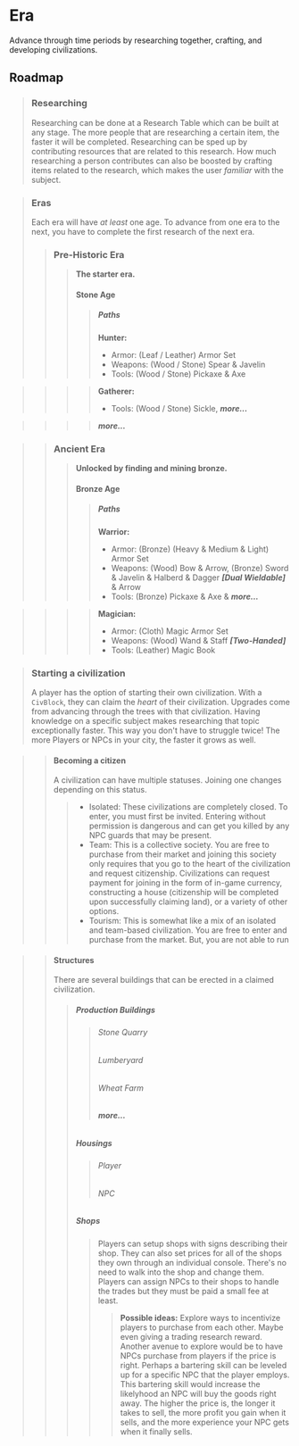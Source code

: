 # Era
Advance through time periods by researching together, crafting, and developing civilizations.

## Roadmap

> ### Researching
> Researching can be done at a Research Table which can be built at any stage. The more people that are researching a certain item, the faster it will be completed. Researching can be sped up by contributing resources that are related to this research. How much researching a person contributes can also be boosted by crafting items related to the research, which makes the user *familiar* with the subject.

> ### Eras
> Each era will have *at least* one age. To advance from one era to the next, you have to complete the first research of the next era.
>> ### Pre-Historic Era
>>> **The starter era.**
>>> #### Stone Age
>>>> ##### Paths
>>>> **Hunter:**
>>>> - Armor: (Leaf / Leather) Armor Set
>>>> - Weapons: (Wood / Stone) Spear & Javelin 
>>>> - Tools: (Wood / Stone) Pickaxe & Axe

>>>> **Gatherer:**
>>>> - Tools: (Wood / Stone) Sickle, ***more...***

>>>> ***more...***


>> ### Ancient Era
>>> **Unlocked by finding and mining bronze.**
>>> #### Bronze Age
>>>> ##### Paths
>>>> **Warrior:**
>>>> - Armor: (Bronze) (Heavy & Medium & Light) Armor Set
>>>> - Weapons: (Wood) Bow & Arrow, (Bronze) Sword & Javelin & Halberd & Dagger ***\[Dual Wieldable]*** & Arrow
>>>> - Tools: (Bronze) Pickaxe & Axe & ***more...***

>>>> **Magician:**
>>>> - Armor: (Cloth) Magic Armor Set
>>>> - Weapons: (Wood) Wand & Staff ***\[Two-Handed]***
>>>> - Tools: (Leather) Magic Book

> ### Starting a civilization
> A player has the option of starting their own civilization. With a `CivBlock`, they can claim the *heart* of their civilization. Upgrades come from advancing through the trees with that civilization. Having knowledge on a specific subject makes researching that topic exceptionally faster. This way you don't have to struggle twice! The more Players or NPCs in your city, the faster it grows as well.

>> #### Becoming a citizen
>> A civilization can have multiple statuses. Joining one changes depending on this status.
>>> - Isolated: These civilizations are completely closed. To enter, you must first be invited. Entering without permission is dangerous and can get you killed by any NPC guards that may be present.
>>> - Team: This is a collective society. You are free to purchase from their market and joining this society only requires that you go to the heart of the civilization and request citizenship. Civilizations can request payment for joining in the form of in-game currency, constructing a house (citizenship will be completed upon successfully claiming land), or a variety of other options.
>>> - Tourism: This is somewhat like a mix of an isolated and team-based civilization. You are free to enter and purchase from the market. But, you are not able to run


>> #### Structures
>> There are several buildings that can be erected in a claimed civilization.
>>> ##### Production Buildings
>>>> ###### Stone Quarry
>>>> ###### Lumberyard
>>>> ###### Wheat Farm
>>>> ###### ***more...***
>>> ##### Housings
>>>> ###### Player
>>>> ###### NPC
>>> ##### Shops
>>>> Players can setup shops with signs describing their shop. They can also set prices for all of the shops they own through an individual console. There's no need to walk into the shop and change them. Players can assign NPCs to their shops to handle the trades but they must be paid a small fee at least.
>>>>> **Possible ideas:** Explore ways to incentivize players to purchase from each other. Maybe even giving a trading research reward. Another avenue to explore would be to have NPCs purchase from players if the price is right. Perhaps a bartering skill can be leveled up for a specific NPC that the player employs. This bartering skill would increase the likelyhood an NPC will buy the goods right away. The higher the price is, the longer it takes to sell, the more profit you gain when it sells, and the more experience your NPC gets when it finally sells.
